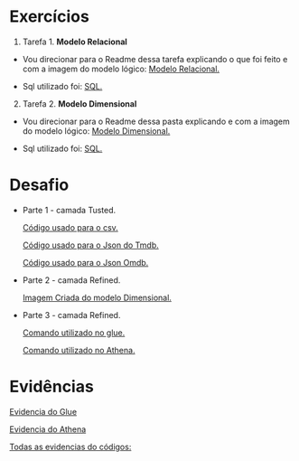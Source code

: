 # Exercícios

1. Tarefa 1. **Modelo Relacional**
- Vou direcionar para o Readme dessa tarefa explicando o que foi feito e com a imagem do modelo lógico:
[Modelo Relacional.](exercicios/tarefa1/README.md)

- Sql utilizado foi:  [SQL.](exercicios/tarefa1/modelo.sql)

2. Tarefa 2. **Modelo Dimensional**
- Vou direcionar para o Readme dessa pasta explicando e com a imagem do modelo lógico:
[Modelo Dimensional.](exercicios//tarefa2/README.md)

- Sql utilizado foi:  [SQL.](exercicios/tarefa2/Concessionaria.sql)

# Desafio

- Parte 1 - camada Tusted.

    [Código usado para o csv.](exercicios//Desafio/Trusted/jobParaOCsv.py)

    [Código usado para o Json do Tmdb.](exercicios//Desafio/Trusted/jobParaOJson.py)

    [Código usado para o Json Omdb.](exercicios//Desafio/Trusted/jobParaOOmdb.py)

- Parte 2 - camada Refined.

    [Imagem Criada do modelo Dimensional.](exercicios//Desafio/Refined/modelo%20dimensional_page-0001.jpg)
    
- Parte 3 - camada Refined.
     
    [Comando utilizado no glue.](exercicios/Desafio/Refined/job.py)

    [Comando utilizado no Athena.](exercicios/Desafio/Refined/dimensoes.sql)
# Evidências

[Evidencia do Glue](evidencias/AWSGlue.png)

[Evidencia do Athena](evidencias/Athena.png)

[Todas as evidencias do códigos: ](evidencias/)